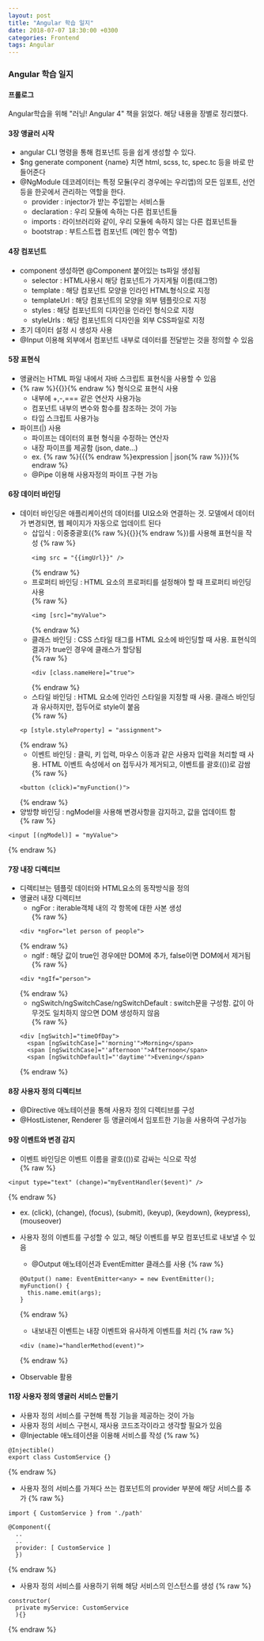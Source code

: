 ```yaml
---
layout: post
title: "Angular 학습 일지"
date: 2018-07-07 18:30:00 +0300
categories: Frontend
tags: Angular
---
```


### Angular 학습 일지

#### 프롤로그
Angular학습을 위해 "러닝! Angular 4" 책을 읽었다. 해당 내용을 장별로 정리했다.

#### 3장 앵귤러 시작
- angular CLI 명령을 통해 컴포넌트 등을 쉽게 생성할 수 있다.
- $ng generate component {name} 치면 html, scss, tc, spec.tc 등을 바로 만들어준다
- @NgModule 데코레이터는 특정 모듈(우리 경우에는 우리앱)의 모든 임포트, 선언 등을 한곳에서 관리하는 역할을 한다.
  - provider : injector가 받는 주입받는 서비스들
  - declaration : 우리 모듈에 속하는 다른 컴포넌트들
  - imports : 라이브러리와 같이, 우리 모듈에 속하지 않는 다른 컴포넌트들
  - bootstrap : 부트스트랩 컴포넌트 (메인 함수 역할)

#### 4장 컴포넌트
- component 생성하면 @Component 붙어있는 ts파일 생성됨
  - selector : HTML사용시 해당 컴포넌트가 가지게될 이름(태그명)
  - template : 해당 컴포넌트 모양을 인라인 HTML형식으로 지정
  - templateUrl : 해당 컴포넌트의 모양을 외부 템플릿으로 지정
  - styles : 해당 컴포넌트의 디자인을 인라인 형식으로 지정
  - styleUrls : 해당 컴포넌트의 디자인을 외부 CSS파일로 지정
- 초기 데이터 설정 시 생성자 사용
- @Input 이용해 외부에서 컴포넌트 내부로 데이터를 전달받는 것을 정의할 수 있음

#### 5장 표현식
- 앵귤러는 HTML 파일 내에서 자바 스크립트 표현식을 사용할 수 있음
- {% raw %}{{}}{% endraw %} 형식으로 표현식 사용
  - 내부에 +,-,=== 같은 연산자 사용가능
  - 컴포넌트 내부의 변수와 함수를 참조하는 것이 가능
  - 타입 스크립트 사용가능
- 파이프(\|) 사용
  - 파이프는 데이터의 표현 형식을 수정하는 연산자
  - 내장 파이프를 제공함 (json, date...)
  - ex. {% raw %}{{{% endraw %}expression \| json{% raw %}}}{% endraw %}
  - @Pipe 이용해 사용자정의 파이프 구현 가능

#### 6장 데이터 바인딩
- 데이터 바인딩은 애플리케이션의 데이터를 UI요소와 연결하는 것. 모델에서 데이터가 변경되면, 웹 페이지가 자동으로 업데이트 된다
  - 삽입식 : 이중중괄호({% raw %}{{}}{% endraw %})를 사용해 표현식을 작성
    {% raw %}
    ~~~~
    <img src = "{{imgUrl}}" />
    ~~~~
    {% endraw %}
  - 프로퍼티 바인딩 : HTML 요소의 프로퍼티를 설정해야 할 때 프로퍼티 바인딩 사용  
    {% raw %}
    ~~~~
    <img [src]="myValue">
    ~~~~
    {% endraw %}
  - 클래스 바인딩 : CSS 스타일 태그를 HTML 요소에 바인딩할 때 사용. 표현식의 결과가 true인 경우에 클래스가 할당됨  
    {% raw %}
    ~~~~
    <div [class.nameHere]="true">
    ~~~~
    {% endraw %}
  - 스타일 바인딩 : HTML 요소에 인라인 스타일을 지정할 때 사용. 클래스 바인딩과 유사하지만, 접두어로 style이 붙음  
  {% raw %}
  ~~~~
  <p [style.styleProperty] = "assignment">
  ~~~~
  {% endraw %}
  - 이벤트 바인딩 : 클릭, 키 입력, 마우스 이동과 같은 사용자 입력을 처리할 때 사용. HTML 이벤트 속성에서 on 접두사가 제거되고, 이벤트를 괄호(())로 감쌈  
  {% raw %}
  ~~~~
  <button (click)="myFunction()">
  ~~~~
  {% endraw %}
- 양방향 바인딩 : ngModel을 사용해 변경사항을 감지하고, 값을 업데이트 함  
{% raw %}
~~~~
<input [(ngModel)] = "myValue">
~~~~
{% endraw %}

#### 7장 내장 디렉티브
- 디렉티브는 템플릿 데이터와 HTML요소의 동작방식을 정의
- 앵귤러 내장 디렉티브
  - ngFor : iterable객체 내의 각 항목에 대한 사본 생성  
  {% raw %}
  ~~~~
  <div *ngFor="let person of people">
  ~~~~
  {% endraw %}
  - ngIf : 해당 값이 true인 경우에만 DOM에 추가, false이면 DOM에서 제거됨  
  {% raw %}
  ~~~~
  <div *ngIf="person">
  ~~~~
  {% endraw %}
  - ngSwitch/ngSwitchCase/ngSwitchDefault : switch문을 구성함. 값이 아무것도 일치하지 않으면 DOM 생성하지 않음  
  {% raw %}
  ~~~~
  <div [ngSwitch]="timeOfDay">
    <span [ngSwitchCase]="'morning'">Morning</span>
    <span [ngSwitchCase]="'afternoon'">Afternoon</span>
    <span [ngSwitchDefault]="'daytime'">Evening</span>
  ~~~~
  {% endraw %}

#### 8장 사용자 정의 디렉티브
- @Directive 애노테이션을 통해 사용자 정의 디렉티브를 구성
- @HostListener, Renderer 등 앵귤러에서 임포트한 기능을 사용하여 구성가능

#### 9장 이벤트와 변경 감지
- 이벤트 바인딩은 이벤트 이름을 괄호(())로 감싸는 식으로 작성   
{% raw %}
~~~~
<input type="text" (change)="myEventHandler($event)" />
~~~~
{% endraw %}
  - ex. (click), (change), (focus), (submit), (keyup), (keydown), (keypress), (mouseover)

- 사용자 정의 이벤트를 구성할 수 있고, 해당 이벤트를 부모 컴포넌트로 내보낼 수 있음
  - @Output 애노테이션과 EventEmitter 클래스를 사용
  {% raw %}
  ~~~~
  @Output() name: EventEmitter<any> = new EventEmitter();
  myFunction() {
    this.name.emit(args);
  }
  ~~~~
  {% endraw %}
  - 내보내진 이벤트는 내장 이벤트와 유사하게 이벤트를 처리
  {% raw %}
  ~~~~
  <div (name)="handlerMethod(event)">
  ~~~~
  {% endraw %}
- Observable 활용

#### 11장 사용자 정의 앵귤러 서비스 만들기
- 사용자 정의 서비스를 구현해 특정 기능을 제공하는 것이 가능
- 사용자 정의 서비스 구현시, 재사용 코드조각이라고 생각할 필요가 있음
- @Injectable 애노테이션을 이용해 서비스를 작성
{% raw %}
~~~~
@Injectible()
export class CustomService {}
~~~~
{% endraw %}
- 사용자 정의 서비스를 가져다 쓰는 컴포넌트의 provider 부분에 해당 서비스를 추가
{% raw %}
~~~~
import { CustomService } from './path'

@Component({
  ..
  ..
  provider: [ CustomService ]
  })
~~~~
{% endraw %}
- 사용자 정의 서비스를 사용하기 위해 해당 서비스의 인스턴스를 생성
{% raw %}
~~~~
constructor(
  private myService: CustomService
  ){}
~~~~
{% endraw %}
